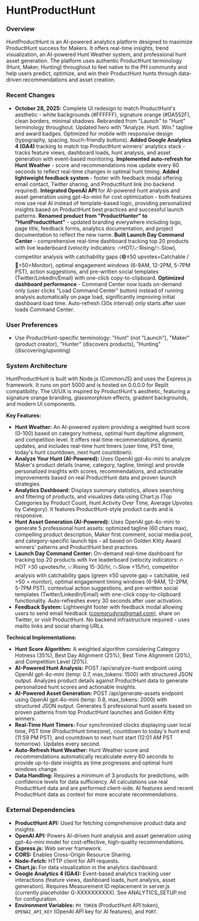 # HuntProductHunt

### Overview
HuntProductHunt is an AI-powered analytics platform designed to maximize ProductHunt success for Makers. It offers real-time insights, trend visualization, an AI-powered Hunt Weather system, and professional hunt asset generation. The platform uses authentic ProductHunt terminology (Hunt, Maker, Hunting) throughout to feel native to the PH community and help users predict, optimize, and win their ProductHunt hunts through data-driven recommendations and asset creation.

### Recent Changes
*   **October 28, 2025:** Complete UI redesign to match ProductHunt's aesthetic - white backgrounds (#FFFFFF), signature orange (#DA552F), clean borders, minimal shadows. Rebranded from "Launch" to "Hunt" terminology throughout. Updated hero with "Analyze. Hunt. Win." tagline and award badges. Optimized for mobile with responsive design (typography, spacing, touch-friendly buttons). **Added Google Analytics 4 (GA4)** tracking to match top ProductHunt winners' analytics stack - tracks feature views, dashboard loads, hunt analysis, and asset generation with event-based monitoring. **Implemented auto-refresh for Hunt Weather** - score and recommendations now update every 60 seconds to reflect real-time changes in optimal hunt timing. **Added lightweight feedback system** - footer with feedback modal offering email contact, Twitter sharing, and ProductHunt link (no backend required). **Integrated OpenAI API** for AI-powered hunt analysis and asset generation using gpt-4o-mini for cost optimization - both features now use real AI instead of template-based logic, providing personalized insights based on ProductHunt best practices and successful launch patterns. **Renamed product from "ProductHunter" to "HuntProductHunt"** - updated branding everywhere including logo, page title, feedback forms, analytics documentation, and project documentation to reflect the new name. **Built Launch Day Command Center** - comprehensive real-time dashboard tracking top 20 products with live leaderboard (velocity indicators: 🔥HOT/📈Rising/📉Slow), competitor analysis with catchability gaps (🟢≤50 upvotes=Catchable / 🔴>50=Monitor), optimal engagement windows (6-9AM, 12-2PM, 5-7PM PST), action suggestions, and pre-written social templates (Twitter/LinkedIn/Email) with one-click copy-to-clipboard. **Optimized dashboard performance** - Command Center now loads on-demand only (user clicks "Load Command Center" button) instead of running analysis automatically on page load, significantly improving initial dashboard load time. Auto-refresh (30s interval) only starts after user loads Command Center.

### User Preferences
*   Use ProductHunt-specific terminology: "Hunt" (not "Launch"), "Maker" (product creator), "Hunter" (discovers products), "Hunting" (discovering/upvoting)

### System Architecture
HuntProductHunt is built with Node.js (CommonJS) and uses the Express.js framework. It runs on port 5000 and is hosted on 0.0.0.0 for Replit compatibility. The UI/UX is inspired by ProductHunt's aesthetic, featuring a signature orange branding, glassmorphism effects, gradient backgrounds, and modern UI components.

**Key Features:**
*   **Hunt Weather:** An AI-powered system providing a weighted hunt score (0-100) based on category hotness, optimal hunt day/time alignment, and competition level. It offers real-time recommendations, dynamic updates, and includes real-time hunt timers (user time, PST time, today's hunt countdown, next hunt countdown).
*   **Analyze Your Hunt (AI-Powered):** Uses OpenAI gpt-4o-mini to analyze Maker's product details (name, category, tagline, timing) and provide personalized insights with scores, recommendations, and actionable improvements based on real ProductHunt data and proven launch strategies.
*   **Analytics Dashboard:** Displays summary statistics, allows searching and filtering of products, and visualizes data using Chart.js (Top Categories by Product Count, Hunt Activity Over Time, Average Upvotes by Category). It features ProductHunt-style product cards and is responsive.
*   **Hunt Asset Generation (AI-Powered):** Uses OpenAI gpt-4o-mini to generate 5 professional hunt assets: optimized tagline (60 chars max), compelling product description, Maker first comment, social media post, and category-specific launch tips - all based on Golden Kitty Award winners' patterns and ProductHunt best practices.
*   **Launch Day Command Center:** On-demand real-time dashboard for tracking top 20 products with live leaderboard (velocity indicators: 🔥HOT >30 upvotes/hr, 📈Rising 15-30/hr, 📉Slow <15/hr), competitor analysis with catchability gaps (green ≤50 upvote gap = catchable, red >50 = monitor), optimal engagement timing windows (6-9AM, 12-2PM, 5-7PM PST), contextual action suggestions, and pre-written social templates (Twitter/LinkedIn/Email) with one-click copy-to-clipboard functionality. Auto-refreshes every 30 seconds after user activation.
*   **Feedback System:** Lightweight footer with feedback modal allowing users to send email feedback (cosmorudyrp@gmail.com), share on Twitter, or visit ProductHunt. No backend infrastructure required - uses mailto links and social sharing URLs.

**Technical Implementations:**
*   **Hunt Score Algorithm:** A weighted algorithm considering Category Hotness (35%), Best Day Alignment (25%), Best Time Alignment (20%), and Competition Level (20%).
*   **AI-Powered Hunt Analysis:** POST /api/analyze-hunt endpoint using OpenAI gpt-4o-mini (temp: 0.7, max_tokens: 1500) with structured JSON output. Analyzes product details against ProductHunt data to generate personalized hunt scores and actionable insights.
*   **AI-Powered Asset Generation:** POST /api/generate-assets endpoint using OpenAI gpt-4o-mini (temp: 0.8, max_tokens: 2000) with structured JSON output. Generates 5 professional hunt assets based on proven patterns from top ProductHunt launches and Golden Kitty winners.
*   **Real-Time Hunt Timers:** Four synchronized clocks displaying user local time, PST time (ProductHunt timezone), countdown to today's hunt end (11:59 PM PST), and countdown to next hunt start (12:01 AM PST tomorrow). Updates every second.
*   **Auto-Refresh Hunt Weather:** Hunt Weather score and recommendations automatically recalculate every 60 seconds to provide up-to-date insights as time progresses and optimal hunt windows change.
*   **Data Handling:** Requires a minimum of 3 products for predictions, with confidence levels for data sufficiency. All calculations use real ProductHunt data and are performed client-side. AI features send recent ProductHunt data as context for more accurate recommendations.

### External Dependencies
*   **ProductHunt API:** Used for fetching comprehensive product data and insights.
*   **OpenAI API:** Powers AI-driven hunt analysis and asset generation using gpt-4o-mini model for cost-effective, high-quality recommendations.
*   **Express.js:** Web server framework.
*   **CORS:** Enables Cross-Origin Resource Sharing.
*   **Node-Fetch:** HTTP client for API requests.
*   **Chart.js:** For data visualization in the analytics dashboard.
*   **Google Analytics 4 (GA4):** Event-based analytics tracking user interactions (feature views, dashboard loads, hunt analysis, asset generation). Requires Measurement ID replacement in server.js (currently placeholder G-XXXXXXXXXX). See ANALYTICS_SETUP.md for configuration.
*   **Environment Variables:** `PH_TOKEN` (ProductHunt API token), `OPENAI_API_KEY` (OpenAI API key for AI features), and `PORT`.